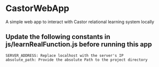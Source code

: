 # CastorWebApp
A simple web app to interact with Castor relational learning system locally 

## Update the following constants in  js/learnRealFunction.js before running this app
```
SERVER_ADDRESS: Replace localhost with the server's IP
absolute_path: Provide the absolute Path to the project directory
```
